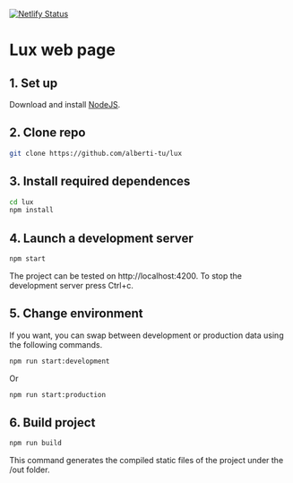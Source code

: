 
[![Netlify Status](https://api.netlify.com/api/v1/badges/b0df9ab2-a38a-4c77-a7ca-362e419844b4/deploy-status)](https://app.netlify.com/sites/luxfundacio/deploys)

# **Lux web page**

## 1. Set up

Download and install [NodeJS](https://nodejs.org).

## 2. Clone repo

```bash
git clone https://github.com/alberti-tu/lux
```

## 3. Install required dependences

```bash
cd lux
npm install
```

## 4. Launch a development server

```bash
npm start
```
The project can be tested on http://localhost:4200. To stop the development server press Ctrl+c.

## 5. Change environment

If you want, you can swap between development or production data using the following commands.

```bash
npm run start:development
```

Or

```bash
npm run start:production
```

## 6. Build project

```bash
npm run build
```
This command generates the compiled static files of the project under the /out folder.
